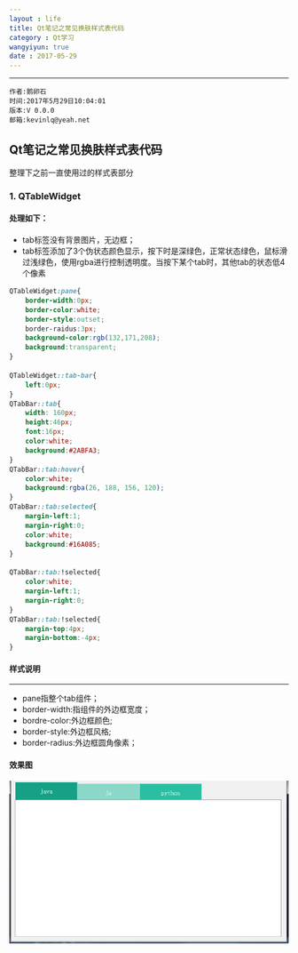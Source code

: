 ```yaml
---
layout : life
title: Qt笔记之常见换肤样式表代码
category : Qt学习
wangyiyun: true
date : 2017-05-29
---
```


******

    作者:鹅卵石
    时间:2017年5月29日10:04:01
    版本:V 0.0.0
    邮箱:kevinlq@yeah.net

<!-- more -->

## Qt笔记之常见换肤样式表代码
整理下之前一直使用过的样式表部分

### 1. QTableWidget
#### 处理如下：
* tab标签没有背景图片，无边框；
* tab标签添加了3个伪状态颜色显示，按下时是深绿色，正常状态绿色，鼠标滑过浅绿色，使用rgba进行控制透明度。当按下某个tab时，其他tab的状态低4个像素

```css
QTableWidget:pane{
    border-width:0px;
    border-color:white;
    border-style:outset;
    border-raidus:3px;
    background-color:rgb(132,171,208);
    background:transparent;
}

QTableWidget::tab-bar{
    left:0px;
}
QTabBar::tab{
    width: 160px;
    height:46px;
    font:16px;
    color:white;
	background:#2ABFA3;
}
QTabBar::tab:hover{
    color:white;
	background:rgba(26, 188, 156, 120);
}
QTabBar::tab:selected{
    margin-left:1;
    margin-right:0;
    color:white;
	background:#16A085;
}

QTabBar::tab:!selected{
    color:white;
    margin-left:1;
    margin-right:0;
}
QTabBar::tab:!selected{
    margin-top:4px;
    margin-bottom:-4px;
}
```
#### 样式说明
___
* pane指整个tab组件；
* border-width:指组件的外边框宽度；
* bordre-color:外边框颜色;
* border-style:外边框风格;
* border-radius:外边框圆角像素；

#### 效果图
![](/res/img/blog/Qt学习/2017-05-29_10-16-21-tablewidget-style.png)


